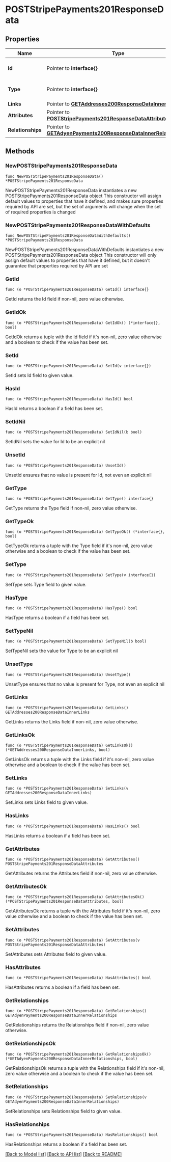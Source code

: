 # POSTStripePayments201ResponseData

## Properties

Name | Type | Description | Notes
------------ | ------------- | ------------- | -------------
**Id** | Pointer to **interface{}** | The resource&#39;s id | [optional] 
**Type** | Pointer to **interface{}** | The resource&#39;s type | [optional] 
**Links** | Pointer to [**GETAddresses200ResponseDataInnerLinks**](GETAddresses200ResponseDataInnerLinks.md) |  | [optional] 
**Attributes** | Pointer to [**POSTStripePayments201ResponseDataAttributes**](POSTStripePayments201ResponseDataAttributes.md) |  | [optional] 
**Relationships** | Pointer to [**GETAdyenPayments200ResponseDataInnerRelationships**](GETAdyenPayments200ResponseDataInnerRelationships.md) |  | [optional] 

## Methods

### NewPOSTStripePayments201ResponseData

`func NewPOSTStripePayments201ResponseData() *POSTStripePayments201ResponseData`

NewPOSTStripePayments201ResponseData instantiates a new POSTStripePayments201ResponseData object
This constructor will assign default values to properties that have it defined,
and makes sure properties required by API are set, but the set of arguments
will change when the set of required properties is changed

### NewPOSTStripePayments201ResponseDataWithDefaults

`func NewPOSTStripePayments201ResponseDataWithDefaults() *POSTStripePayments201ResponseData`

NewPOSTStripePayments201ResponseDataWithDefaults instantiates a new POSTStripePayments201ResponseData object
This constructor will only assign default values to properties that have it defined,
but it doesn't guarantee that properties required by API are set

### GetId

`func (o *POSTStripePayments201ResponseData) GetId() interface{}`

GetId returns the Id field if non-nil, zero value otherwise.

### GetIdOk

`func (o *POSTStripePayments201ResponseData) GetIdOk() (*interface{}, bool)`

GetIdOk returns a tuple with the Id field if it's non-nil, zero value otherwise
and a boolean to check if the value has been set.

### SetId

`func (o *POSTStripePayments201ResponseData) SetId(v interface{})`

SetId sets Id field to given value.

### HasId

`func (o *POSTStripePayments201ResponseData) HasId() bool`

HasId returns a boolean if a field has been set.

### SetIdNil

`func (o *POSTStripePayments201ResponseData) SetIdNil(b bool)`

 SetIdNil sets the value for Id to be an explicit nil

### UnsetId
`func (o *POSTStripePayments201ResponseData) UnsetId()`

UnsetId ensures that no value is present for Id, not even an explicit nil
### GetType

`func (o *POSTStripePayments201ResponseData) GetType() interface{}`

GetType returns the Type field if non-nil, zero value otherwise.

### GetTypeOk

`func (o *POSTStripePayments201ResponseData) GetTypeOk() (*interface{}, bool)`

GetTypeOk returns a tuple with the Type field if it's non-nil, zero value otherwise
and a boolean to check if the value has been set.

### SetType

`func (o *POSTStripePayments201ResponseData) SetType(v interface{})`

SetType sets Type field to given value.

### HasType

`func (o *POSTStripePayments201ResponseData) HasType() bool`

HasType returns a boolean if a field has been set.

### SetTypeNil

`func (o *POSTStripePayments201ResponseData) SetTypeNil(b bool)`

 SetTypeNil sets the value for Type to be an explicit nil

### UnsetType
`func (o *POSTStripePayments201ResponseData) UnsetType()`

UnsetType ensures that no value is present for Type, not even an explicit nil
### GetLinks

`func (o *POSTStripePayments201ResponseData) GetLinks() GETAddresses200ResponseDataInnerLinks`

GetLinks returns the Links field if non-nil, zero value otherwise.

### GetLinksOk

`func (o *POSTStripePayments201ResponseData) GetLinksOk() (*GETAddresses200ResponseDataInnerLinks, bool)`

GetLinksOk returns a tuple with the Links field if it's non-nil, zero value otherwise
and a boolean to check if the value has been set.

### SetLinks

`func (o *POSTStripePayments201ResponseData) SetLinks(v GETAddresses200ResponseDataInnerLinks)`

SetLinks sets Links field to given value.

### HasLinks

`func (o *POSTStripePayments201ResponseData) HasLinks() bool`

HasLinks returns a boolean if a field has been set.

### GetAttributes

`func (o *POSTStripePayments201ResponseData) GetAttributes() POSTStripePayments201ResponseDataAttributes`

GetAttributes returns the Attributes field if non-nil, zero value otherwise.

### GetAttributesOk

`func (o *POSTStripePayments201ResponseData) GetAttributesOk() (*POSTStripePayments201ResponseDataAttributes, bool)`

GetAttributesOk returns a tuple with the Attributes field if it's non-nil, zero value otherwise
and a boolean to check if the value has been set.

### SetAttributes

`func (o *POSTStripePayments201ResponseData) SetAttributes(v POSTStripePayments201ResponseDataAttributes)`

SetAttributes sets Attributes field to given value.

### HasAttributes

`func (o *POSTStripePayments201ResponseData) HasAttributes() bool`

HasAttributes returns a boolean if a field has been set.

### GetRelationships

`func (o *POSTStripePayments201ResponseData) GetRelationships() GETAdyenPayments200ResponseDataInnerRelationships`

GetRelationships returns the Relationships field if non-nil, zero value otherwise.

### GetRelationshipsOk

`func (o *POSTStripePayments201ResponseData) GetRelationshipsOk() (*GETAdyenPayments200ResponseDataInnerRelationships, bool)`

GetRelationshipsOk returns a tuple with the Relationships field if it's non-nil, zero value otherwise
and a boolean to check if the value has been set.

### SetRelationships

`func (o *POSTStripePayments201ResponseData) SetRelationships(v GETAdyenPayments200ResponseDataInnerRelationships)`

SetRelationships sets Relationships field to given value.

### HasRelationships

`func (o *POSTStripePayments201ResponseData) HasRelationships() bool`

HasRelationships returns a boolean if a field has been set.


[[Back to Model list]](../README.md#documentation-for-models) [[Back to API list]](../README.md#documentation-for-api-endpoints) [[Back to README]](../README.md)


